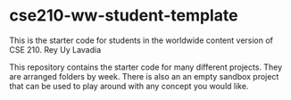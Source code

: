 # cse210-ww-student-template
This is the starter code for students in the worldwide content version of CSE 210. Rey Uy Lavadia

This repository contains the starter code for many different projects. They are arranged folders by week. There is also an an empty sandbox project that can be used to play around with any concept you would like.
